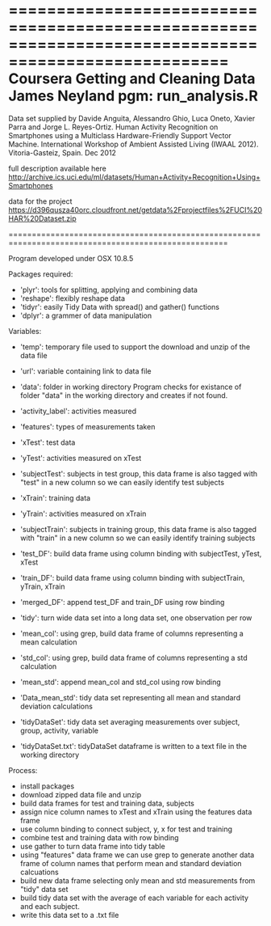 =====================================================================================================
Coursera Getting and Cleaning Data
James Neyland
pgm: run_analysis.R
=====================================================================================================

Data set supplied by 
Davide Anguita, Alessandro Ghio, Luca Oneto, Xavier Parra and Jorge L. Reyes-Ortiz. Human Activity Recognition on Smartphones using a Multiclass Hardware-Friendly Support Vector Machine. International Workshop of Ambient Assisted Living (IWAAL 2012). Vitoria-Gasteiz, Spain. Dec 2012

full description available here
http://archive.ics.uci.edu/ml/datasets/Human+Activity+Recognition+Using+Smartphones 

data for the project
https://d396qusza40orc.cloudfront.net/getdata%2Fprojectfiles%2FUCI%20HAR%20Dataset.zip 

=====================================================================================================

Program developed under OSX 10.8.5

Packages required:
- 'plyr':    tools for splitting, applying and combining data
- 'reshape': flexibly reshape data
- 'tidyr':   easily Tidy Data with spread() and gather() functions
- 'dplyr':   a grammer of data manipulation

Variables:
- 'temp': temporary file used to support the download and unzip of the data file
- 'url':  variable containing link to data file
- 'data': folder in working directory
          Program checks for existance of folder "data" in the working directory and creates 
          if not found.
- 'activity_label': activities measured
- 'features': types of measurements taken
- 'xTest':  test data
- 'yTest':  activities measured on xTest
- 'subjectTest':  subjects in test group, this data frame is also tagged with "test" in a
                  new column so we can easily identify test subjects

- 'xTrain': training data
- 'yTrain': activities measured on xTrain
- 'subjectTrain': subjects in training group, this data frame is also tagged with "train"
                  in a new column so we can easily identify training subjects

- 'test_DF':  build data frame using column binding with
              subjectTest, yTest, xTest
- 'train_DF': build data frame using column binding with
              subjectTrain, yTrain, xTrain

- 'merged_DF':  append test_DF and train_DF using row binding

- 'tidy': turn wide data set into a long data set, one observation per row

- 'mean_col': using grep, build data frame of columns representing a mean calculation
- 'std_col':  using grep, build data frame of columns representing a std calculation
- 'mean_std': append mean_col and std_col using row binding

- 'Data_mean_std':  tidy data set representing all mean and standard deviation calculations
- 'tidyDataSet':  tidy data set averaging measurements over subject, group, activity, variable

- 'tidyDataSet.txt':  tidyDataSet dataframe is written to a text file in the working directory

Process:
- install packages
- download zipped data file and unzip
- build data frames for test and training data, subjects
- assign nice column names to xTest and xTrain using the features data frame
- use column binding to connect subject, y, x for test and training
- combine test and training data with row binding
- use gather to turn data frame into tidy table
- using "features" data frame we can use grep to generate another data frame of column names
  that perform mean and standard deviation calcuations
- build new data frame selecting only mean and std measurements from "tidy" data set
- build tidy data set with the average of each variable for each activity and each subject.
- write this data set to a .txt file